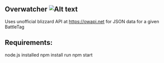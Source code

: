 ## Overwatcher ![Alt text](/src/icons/OW-icon_logo,svg?raw=true)

Uses unofficial blizzard API at https://owapi.net for JSON data for a given BattleTag

## Requirements:
node.js installed
npm install
run npm start